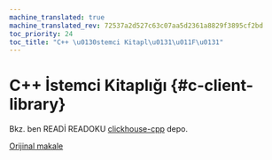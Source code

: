 ```yaml
---
machine_translated: true
machine_translated_rev: 72537a2d527c63c07aa5d2361a8829f3895cf2bd
toc_priority: 24
toc_title: "C++ \u0130stemci Kitapl\u0131\u011F\u0131"
---
```


# C++ İstemci Kitaplığı {#c-client-library}

Bkz. ben READİ READOKU [clickhouse-cpp](https://github.com/ClickHouse/clickhouse-cpp) depo.

[Orijinal makale](https://clickhouse.tech/docs/en/interfaces/cpp/) <!--hide-->
